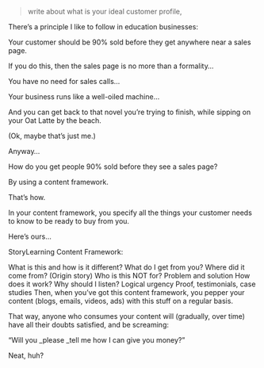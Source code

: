 > write about what is your ideal customer profile,

There’s a principle I like to follow in education businesses:

Your customer should be 90% sold before they get anywhere near a sales page.

If you do this, then the sales page is no more than a formality…

You have no need for sales calls…

Your business runs like a well-oiled machine…

And you can get back to that novel you’re trying to finish, while sipping on your Oat Latte by the beach.

(Ok, maybe that’s just me.)

Anyway…

How do you get people 90% sold before they see a sales page?

By using a content framework.

That’s how.

In your content framework, you specify all the things your customer needs to know to be ready to buy from you.

Here’s ours…

StoryLearning Content Framework:

What is this and how is it different?
What do I get from you?
Where did it come from? (Origin story)
Who is this NOT for?
Problem and solution
How does it work?
Why should I listen?
Logical urgency
Proof, testimonials, case studies
Then, when you’ve got this content framework, you pepper your content (blogs, emails, videos, ads) with this stuff on a regular basis.

That way, anyone who consumes your content will (gradually, over time) have all their doubts satisfied, and be screaming:

“Will you _please _tell me how I can give you money?”

Neat, huh?
